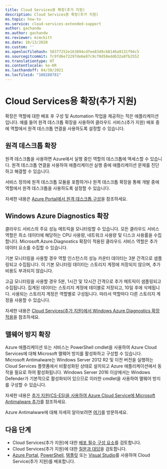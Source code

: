 ```yaml
---
title: Cloud Services용 확장(추가 지원)
description: Cloud Services용 확장(추가 지원)
ms.topic: how-to
ms.service: cloud-services-extended-support
author: gachandw
ms.author: gachandw
ms.reviewer: mimckitt
ms.date: 10/13/2020
ms.custom: ''
ms.openlocfilehash: 58377252e163894cdfee83d9c68146a9131f94c5
ms.sourcegitcommit: fc9fd6e72297de6e87c9cf0d58edd632a8fb2552
ms.translationtype: HT
ms.contentlocale: ko-KR
ms.lasthandoff: 04/30/2021
ms.locfileid: "108288781"
---
```

# <a name="extensions-for-cloud-services-extended-support"></a>Cloud Services용 확장(추가 지원)

확장은 역할에 대한 배포 후 구성 및 Automation 작업을 제공하는 작은 애플리케이션입니다. 예를 들어 원격 데스크톱 확장을 사용하여 클라우드 서비스(추가 지원) 배포 중에 역할에서 원격 데스크톱 연결을 사용하도록 설정할 수 있습니다.  

## <a name="remote-desktop-extension"></a>원격 데스크톱 확장

원격 데스크톱을 사용하면 Azure에서 실행 중인 역할의 데스크톱에 액세스할 수 있습니다. 원격 데스크톱 연결을 사용하여 애플리케이션 실행 중에 애플리케이션 문제를 진단하고 해결할 수 있습니다.

서비스 정의에 원격 데스크톱 모듈을 포함하거나 원격 데스크톱 확장을 통해 개발 중에 역할에서 원격 데스크톱을 사용하도록 설정할 수 있습니다. 

자세한 내용은 [Azure Portal에서 원격 데스크톱 구성](enable-rdp.md)을 참조하세요.

## <a name="windows-azure-diagnostics-extension"></a>Windows Azure Diagnostics 확장

클라우드 서비스의 주요 성능 메트릭을 모니터링할 수 있습니다. 모든 클라우드 서비스 역할은 최소 데이터에 해당하는 CPU 사용량, 네트워크 사용량 및 디스크 사용률을 수집합니다. Microsoft.Azure.Diagnostics 확장이 적용된 클라우드 서비스 역할은 추가 데이터 요소를 수집할 수 있습니다. 

기본 모니터링을 사용할 경우 역할 인스턴스의 성능 카운터 데이터는 3분 간격으로 샘플링되고 수집됩니다. 이 기본 모니터링 데이터는 스토리지 계정에 저장되지 않으며, 추가 비용도 부과되지 않습니다. 

고급 모니터링을 사용할 경우 5분, 1시간 및 12시간 간격으로 추가 메트릭이 샘플링되고 수집됩니다. 집계된 데이터는 스토리지 계정에 테이블로 저장되고, 10일 후에 삭제됩니다. 사용되는 스토리지 계정은 역할별로 구성됩니다. 따라서 역할마다 다른 스토리지 계정을 사용할 수 있습니다. 

자세한 내용은 [Cloud Services(추가 지원)에서 Windows Azure Diagnostics 확장 적용](enable-wad.md)을 참조하세요.

## <a name="anti-malware-extension"></a>맬웨어 방지 확장
Azure 애플리케이션 또는 서비스는 PowerShell cmdlet을 사용하여 Azure Cloud Services에 대해 Microsoft 맬웨어 방지를 활성화하고 구성할 수 있습니다. Microsoft Antimalware는 Windows Server 2012 R2 및 이전 버전을 실행하는 Cloud Services 플랫폼에서 비활성화된 상태로 설치되고 Azure 애플리케이션에서 동작을 필요로 하여 활성화됩니다. Windows Server 2016 이상에서는 Windows Defender가 기본적으로 활성화되어 있으므로 이러한 cmdlet을 사용하여 맬웨어 방지를 구성할 수 있습니다.

자세한 내용은 [추가 지원(CS-ES)을 사용하여 Azure Cloud Service에 Microsoft Antimalware 추가](../security/fundamentals/antimalware-code-samples.md#add-microsoft-antimalware-to-azure-cloud-service-using-extended-support)를 참조하세요.

Azure Antimalware에 대해 자세히 알아보려면 [여기](../security/fundamentals/antimalware.md)를 방문하세요.



## <a name="next-steps"></a>다음 단계 
- Cloud Services(추가 지원)에 대한 [배포 필수 구성 요소](deploy-prerequisite.md)를 검토합니다.
- Cloud Services(추가 지원)에 대한 [질문과 대답](faq.md)을 검토합니다.
- [Azure Portal](deploy-portal.md), [PowerShell](deploy-powershell.md), [템플릿](deploy-template.md) 또는 [Visual Studio](deploy-visual-studio.md)를 사용하여 Cloud Service(추가 지원)를 배포합니다.